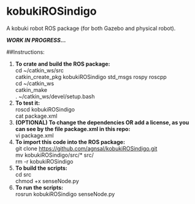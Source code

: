 # kobukiROSindigo
A kobuki robot ROS package (for both Gazebo and physical robot).


***WORK IN PROGRESS...***

##Instructions:
1. **To crate and build the ROS package:** \
  cd ~/catkin_ws/src \
  catkin_create_pkg kobukiROSindigo std_msgs rospy roscpp \
  cd ~/catkin_ws \
  catkin_make \
  . ~/catkin_ws/devel/setup.bash
2. **To test it:** \
  roscd kobukiROSindigo \
  cat package.xml
3. **(OPTIONAL) To change the dependencies OR add a license, as you can see by the file package.xml in this repo:** \
  vi package.xml
4. **To import this code into the ROS package:** \
  git clone https://github.com/agnsal/kobukiROSindigo.git \
  mv kobukiROSindigo/src/* src/ \
  rm -r kobukiROSindigo 
5. **To build the scripts:** \
  cd src \
  chmod +x senseNode.py 
6. **To run the scripts:** \
  rosrun kobukiROSindigo senseNode.py
